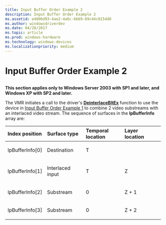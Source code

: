```yaml
---
title: Input Buffer Order Example 2
description: Input Buffer Order Example 2
ms.assetid: e480bd93-4ae2-4a6c-b669-69c44c0154d0
ms.author: windowsdriverdev
ms.date: 04/20/2017
ms.topic: article
ms.prod: windows-hardware
ms.technology: windows-devices
ms.localizationpriority: medium
---
```


# Input Buffer Order Example 2


## <span id="ddk_input_buffer_order_example_2_gg"></span><span id="DDK_INPUT_BUFFER_ORDER_EXAMPLE_2_GG"></span>


**This section applies only to Windows Server 2003 with SP1 and later, and Windows XP with SP2 and later.**

The VMR initiates a call to the driver's [**DeinterlaceBltEx**](https://msdn.microsoft.com/library/windows/hardware/ff563927) function to use the device in [Input Buffer Order Example 1](input-buffer-order-example-1.md) to combine 2 video substreams with an interlaced video stream. The sequence of surfaces in the **lpBufferInfo** array are:

<table>
<colgroup>
<col width="25%" />
<col width="25%" />
<col width="25%" />
<col width="25%" />
</colgroup>
<thead>
<tr class="header">
<th align="left">Index position</th>
<th align="left">Surface type</th>
<th align="left">Temporal location</th>
<th align="left">Layer location</th>
</tr>
</thead>
<tbody>
<tr class="odd">
<td align="left"><p>lpBufferInfo[0]</p></td>
<td align="left"><p>Destination</p></td>
<td align="left"><p>T</p></td>
<td align="left"></td>
</tr>
<tr class="even">
<td align="left"><p>lpBufferInfo[1]</p></td>
<td align="left"><p>Interlaced input</p></td>
<td align="left"><p>T</p></td>
<td align="left"><p>Z</p></td>
</tr>
<tr class="odd">
<td align="left"><p>lpBufferInfo[2]</p></td>
<td align="left"><p>Substream</p></td>
<td align="left"><p>0</p></td>
<td align="left"><p>Z + 1</p></td>
</tr>
<tr class="even">
<td align="left"><p>lpBufferInfo[3]</p></td>
<td align="left"><p>Substream</p></td>
<td align="left"><p>0</p></td>
<td align="left"><p>Z + 2</p></td>
</tr>
</tbody>
</table>

 

 

 





